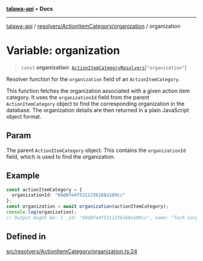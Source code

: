 [**talawa-api**](../../../../README.md) • **Docs**

***

[talawa-api](../../../../modules.md) / [resolvers/ActionItemCategory/organization](../README.md) / organization

# Variable: organization

> `const` **organization**: [`ActionItemCategoryResolvers`](../../../../types/generatedGraphQLTypes/type-aliases/ActionItemCategoryResolvers.md)\[`"organization"`\]

Resolver function for the `organization` field of an `ActionItemCategory`.

This function fetches the organization associated with a given action item category.
It uses the `organizationId` field from the parent `ActionItemCategory` object to find the corresponding organization in the database.
The organization details are then returned in a plain JavaScript object format.

## Param

The parent `ActionItemCategory` object. This contains the `organizationId` field, which is used to find the organization.

## Example

```typescript
const actionItemCategory = {
  organizationId: "60d0fe4f5311236168a109cc"
};
const organization = await organization(actionItemCategory);
console.log(organization);
// Output might be: { _id: "60d0fe4f5311236168a109cc", name: "Tech Corp", address: "123 Tech Lane" }
```

## Defined in

[src/resolvers/ActionItemCategory/organization.ts:24](https://github.com/PalisadoesFoundation/talawa-api/blob/6712e9940a5702665afc506fa9f6e9d7e1dc7991/src/resolvers/ActionItemCategory/organization.ts#L24)
